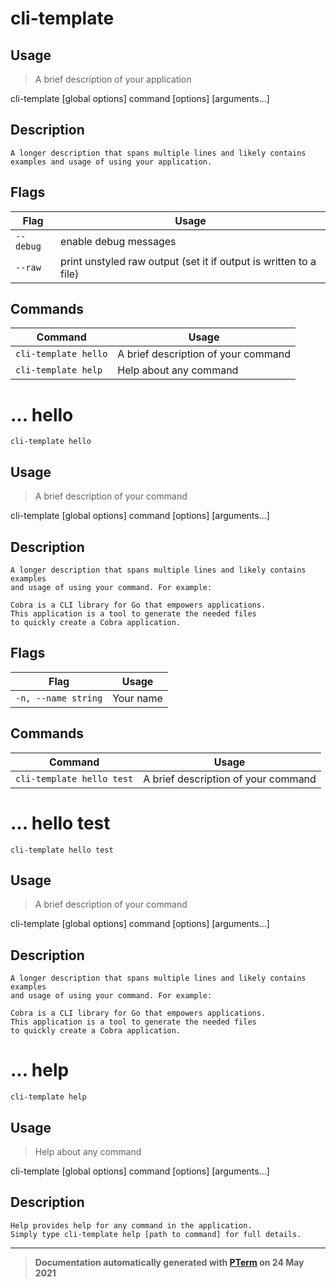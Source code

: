 # cli-template

## Usage
> A brief description of your application

cli-template [global options] command [options] [arguments...]

## Description

```
A longer description that spans multiple lines and likely contains
examples and usage of using your application.
```

## Flags
|Flag|Usage|
|----|-----|
|`--debug`|enable debug messages|
|`--raw`|print unstyled raw output (set it if output is written to a file)|

## Commands
|Command|Usage|
|-------|-----|
|`cli-template hello`|A brief description of your command|
|`cli-template help`|Help about any command|
# ... hello
`cli-template hello`

## Usage
> A brief description of your command

cli-template [global options] command [options] [arguments...]

## Description

```
A longer description that spans multiple lines and likely contains examples
and usage of using your command. For example:

Cobra is a CLI library for Go that empowers applications.
This application is a tool to generate the needed files
to quickly create a Cobra application.
```

## Flags
|Flag|Usage|
|----|-----|
|`-n, --name string`|Your name|

## Commands
|Command|Usage|
|-------|-----|
|`cli-template hello test`|A brief description of your command|
# ... hello test
`cli-template hello test`

## Usage
> A brief description of your command

cli-template [global options] command [options] [arguments...]

## Description

```
A longer description that spans multiple lines and likely contains examples
and usage of using your command. For example:

Cobra is a CLI library for Go that empowers applications.
This application is a tool to generate the needed files
to quickly create a Cobra application.
```
# ... help
`cli-template help`

## Usage
> Help about any command

cli-template [global options] command [options] [arguments...]

## Description

```
Help provides help for any command in the application.
Simply type cli-template help [path to command] for full details.
```


---
> **Documentation automatically generated with [PTerm](https://github.com/pterm/cli-template) on 24 May 2021**

